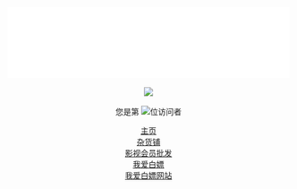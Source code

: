 
![](https://github.com/anran-world/anran-world/raw/master/solstice23.svg)

<p align="center"> 
  <img src="https://github-readme-stats.vercel.app/api?username=anran-world&show_icons=true&theme=radical&hide_border=true" width="550"/>
</p>
<p align="center"> 
  您是第  <img src="https://profile-counter.glitch.me/anran-world/count.svg" />位访问者
</p>
<p align="center"> 
  <a href="https://52bp.icu" target="_blank">主页</a><br />
  <a href="http://52bp.icu" target="_blank">杂货铺</a><br />
  <a href="http://shop.88hy.top/" target="_blank">影视会员批发</a><br />
  <a href="https://t.me/anranbp" target="_blank">我爱白嫖</a><br />
    <a href="https://anran.3kla.top/" target="_blank">我爱白嫖网站</a><br />
</p> 

